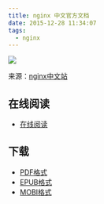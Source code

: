 ```yaml
---
title: nginx 中文官方文档
date: 2015-12-28 11:34:07
tags:
  - nginx
---
```


![](https://ek8whxe.cloudimg.io/s/width/226/https://www.gitbook.com/cover/book/wizardforcel/nginx-doc.jpg)

来源：[nginx中文站](http://www.nginx.cn)

<!--more-->

## 在线阅读 ##

+ [在线阅读](https://www.gitbook.com/book/wizardforcel/nginx-doc/details)

## 下载 ##

+ [PDF格式](https://www.gitbook.com/download/pdf/book/wizardforcel/nginx-doc)
+ [EPUB格式](https://www.gitbook.com/download/epub/book/wizardforcel/nginx-doc)
+ [MOBI格式](https://www.gitbook.com/download/mobi/book/wizardforcel/nginx-doc)